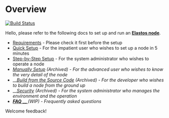 # Overview

[![Build Status](https://travis-ci.com/elastos/Elastos.ELA.Supernode.svg?branch=master)](https://travis-ci.com/elastos/Elastos.ELA.Supernode)

Hello, please refer to the following docs to set up and run an [**Elastos node**](overview/elastos-node.md).

* [Requirements](overview/requirements.md) - Please check it first before the setup
* [Quick Setup](quick-setup.md) - For the impatient user who wishes to set up a node in 5 minutes
* [Step-by-Step Setup](step-by-step-setup.md) - For the system administrator who wishes to operate a node
* [_Manually Setup_](archives/manually-setup.md) _(Archived) - For the advanced user who wishes to know the very detail of the node_
* __[_Build from the Source Code_](archives/elastos\_supernode\_build.md) _(Archived) - For the developer who wishes to build a node from the ground up_
* __[_Security_](archives/security.md) _(Archived) - For the system administrator who manages the environment and the operation_
* __[_FAQ_](appendix/faqs.md)__[ __ ](appendix/faqs.md)_(WIP) - Frequently asked questions_

Welcome feedback!
